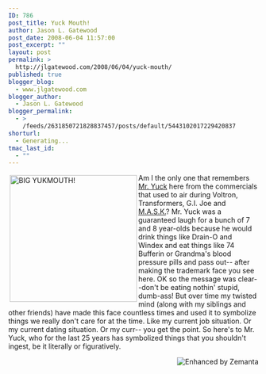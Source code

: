 ```yaml
---
ID: 786
post_title: Yuck Mouth!
author: Jason L. Gatewood
post_date: 2008-06-04 11:57:00
post_excerpt: ""
layout: post
permalink: >
  http://jlgatewood.com/2008/06/04/yuck-mouth/
published: true
blogger_blog:
  - www.jlgatewood.com
blogger_author:
  - Jason L. Gatewood
blogger_permalink:
  - >
    /feeds/2631850721828837457/posts/default/5443102017229420837
shorturl:
  - Generating...
tmac_last_id:
  - ""
---
```

<img style="border: 0px; margin: 3px;" src="http://www.jlgatewood.com/wp-content/uploads/2010/10/MrYuck-713254.png" alt="BIG YUKMOUTH!" width="256" height="256" align="left" border="0" />Am I the only one that remembers <a title="Mr. Yuk" href="http://en.wikipedia.org/wiki/Mr._Yuk" rel="wikipedia" target="_blank">Mr. Yuck</a> here from the commercials that used to air during Voltron, Transformers, G.I. Joe and <a title="M.A.S.K." href="http://www.imdb.com/title/tt0088563/" rel="imdb" target="_blank">M.A.S.K.</a>? Mr. Yuck was a guaranteed laugh for a bunch of 7 and 8 year-olds because he would drink things like Drain-O and Windex and eat things like 74 Bufferin or Grandma's blood pressure pills and pass out-- after making the trademark face you see here. OK so the message was clear--don't be eating nothin' stupid, dumb-ass! But over time my twisted mind (along with my siblings and other friends) have made this face countless times and used it to symbolize things we really don't care for at the time. Like my current job situation. Or my current dating situation. Or my curr-- you get the point. So here's to Mr. Yuck, who for the last 25 years has symbolized things that you shouldn't ingest, be it literally or figuratively.<br /><div style="margin-top: 10px; height: 15px;"><a title="Enhanced by Zemanta" href="http://www.zemanta.com/?px"><img class="zemanta-pixie-img" style="border: none; float: right;" src="http://img.zemanta.com/zemified_e.png?x-id=482f439d-3bdf-4424-ba82-630999ed8fbf" alt="Enhanced by Zemanta" /></a></div>